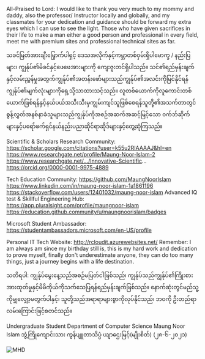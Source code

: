 All-Praised to Lord: 
I would like to thank you very much to my mommy and daddy, also the professor/ Instructor locally and globally, and my classmates for your dedication and guidance should be forward my extra eyes which I can use to see the light. Those who have given sacrifices in their life to make a man either a good person and professional in every field, meet me with premium sites and professional technical sites as far. 

သခင်မြတ်အားချီးမြှောက်ပါရှင့်
ဒေသအလိုက်နှင့်ကမ္ဘာတစ်ဝှမ်းရှိပါမောက္ခ / နည်းပြများ၊ ကျွန်ုပ်၏မိခင်နှင့်ဖေဖေအားများကို ကျေးဇူးတင်ရှိပါသည်။ သင်၏ရည်မှန်းချက်နှင့်လမ်းညွှန်မှုအတွက်ကျွန်ုပ်၏အတန်းဖော်များသည်ကျွန်ုပ်၏အလင်းကိုမြင်နိုင်ရန်ကျွန်ုပ်၏မျက်လုံးများကိုရှေ့သို့သာထားသင့်သည်။  လူတစ်ယောက်ကိုလူကောင်းတစ်ယောက်ဖြစ်ရန်နှင့်နယ်ပယ်အသီးသီးမှကျွမ်းကျင်သူဖြစ်စေရန်သူတို့၏အသက်တာတွင်စွန့်လွှတ်အနစ်နာခံသူများသည်ကျွန်ုပ်ကိုအစဉ်အဆက်အဆင့်မြင့်သော ၀က်ဘ်ဆိုက်များနှင့်ပရော်ဖက်ရှင်နယ်နည်းပညာဆိုင်ရာဆိုဒ်များနှင့်တွေ့ဆုံကြသည်။

Scientific & Scholars Research Community: 
https://scholar.google.com/citations?user=k55u2RIAAAAJ&hl=en
https://www.researchgate.net/profile/Maung-Noor-Islam-2
https://www.researchgate.net/.../Innovative-Scientific...
https://orcid.org/0000-0001-9975-4889

Tech Education Community: 
https://github.com/MaungNoorIslam
https://www.linkedin.com/in/maung-noor-islam-1a1861196
https://stackoverflow.com/users/12401032/maung-noor-islam
Advanced IQ test & Skillful Engineering Hub: 
https://app.pluralsight.com/profile/maungnoor-islam
https://education.github.community/u/maungnoorislam/badges

Microsoft Student Ambassador: 
https://studentambassadors.microsoft.com/en-US/profile

Personal IT Tech Website: 
http://rcloudit.azurewebsites.net/
Remember: I am always am since my birthday still is, this is my hard work and dedication to prove myself, finally don't underestimate anyone, they can do too many things, just a journey begins with a life destination. 

သတိရပါ: ကျွန်ုပ်မွေးနေ့သည်အစဉ်မပြတ်ငါဖြစ်သည်၊ ကျွန်ုပ်သည်ကျွန်ုပ်၏ကြိုးစားအားထုတ်မှုနှင့်မိမိကိုယ်ကိုသက်သေပြရန်ရည်မှန်းချက်ဖြစ်သည်။ နောက်ဆုံးတွင်မည်သူ့ကိုမျှလျှော့မတွက်ပါနှင့်၊ သူတို့သည်အရာရာများစွာကိုလုပ်နိုင်သည်၊ ဘဝကို ဦးတည်ရာလမ်းကြောင်းဖြင့်စတင်သည်။


Undergraduate Student 
Department of Computer Science 
Maung Noor Islam 
ဘွဲ့ကြိုကျောင်းသား
ကွန်ပျူတာသိပ္ပံ
ယျာဌေးမြင့်(မျိုးစိတ်)
 (၂၈-၆-၂၀၂၁)

![MHD](https://user-images.githubusercontent.com/64193583/129483485-2db02546-39ad-4cf5-a6ed-3d6ca43f1872.jpeg)
